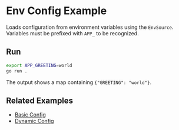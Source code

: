 <!-- file: examples/modules/config/env-config/README.md -->
<!-- version: 1.1.0 -->
<!-- guid: cd76db96-f4d4-4101-89f5-054aaebe2e26 -->

# Env Config Example

Loads configuration from environment variables using the `EnvSource`. Variables must be prefixed with `APP_` to be recognized.

## Run

```bash
export APP_GREETING=world
go run .
```

The output shows a map containing `{"GREETING": "world"}`.

## Related Examples

- [Basic Config](../basic-config/README.md)
- [Dynamic Config](../dynamic-config/README.md)
